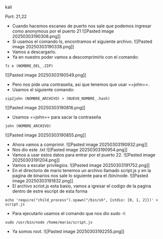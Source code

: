 kali

Port: 21,22
- Cuando hacemos escaneo de puerto nos sale que podemos ingresar como anonymous por el puerto 21
![[Pasted image 20250303190308.png]]
- Si usamos el comando ls, encontramos el siguiente archivo.
![[Pasted image 20250303190338.png]]
- Vamos a descargarlo.
- Ya en nuestro poder vamos a descomprimirlo con el comando:
```
7z e (NOMBRE_DEL_.ZIP)
```
![[Pasted image 20250303190549.png]]
- Pero nos pide una contraseña, asi que tenemos que usar ==john==.
- Usamos el siguiente comando:
```
zip2john (NOMBRE_ARCHIVO) > (NUEVO_NOMBRE_.hash)
```
![[Pasted image 20250303190816.png]]
- Usamos ==john== para sacar la contraseña
```
john (NOMBRE_ARCHIVO)
```
![[Pasted image 20250303190855.png]]
- Ahora vamos a comprimir.
![[Pasted image 20250303190932.png]]
- Nos dio este .txt
![[Pasted image 20250303190954.png]]
- Vamos a usar estos datos para entrar por el puerto 22.
![[Pasted image 20250303191204.png]]
- Vamos a escalar privilegios.
![[Pasted image 20250303191752.png]]
- En el directorio de mario tenemos un archivo llamado script.js y en la pagina de binarios nos sale lo siguiente para el /bin/node.
![[Pasted image 20250303191832.png]]
- El archivo scriot.js esta basio, vamos a igresar el codigo de la pagina dentro de estre escript de esta forma
```
echo 'require("child_process").spawn("/bin/sh", {stdio: [0, 1, 2]})' > script.js
```
- Para ejecutarlo usamos el comando que nos dio sudo -l:
```
sudo /usr/bin/node /home/mario/script.js
```
- Ya somos root.
![[Pasted image 20250303192255.png]]
